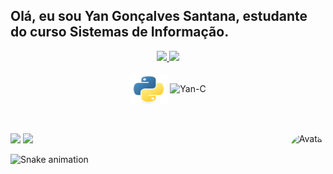 ## Olá, eu sou Yan Gonçalves Santana, estudante do curso Sistemas de Informação.
<div align="center">
  <a href="https://github.com/Yan-Santana">
    <img height="150em" src="https://github-readme-stats.vercel.app/api?username=Yan-Santana&count_private=true&include_all_commits=true&show_icons=true&theme=highcontrast&hide_border=true&show_owner=true"/>
   <img height="150em" src="https://github-readme-stats.vercel.app/api/top-langs/?username=Yan-Santana&theme=highcontrast&hide_border=true&&layout=compact"/>
  </a> 
</div>
<div align="center" style="display: inline_block"><br>
  <img align="center" alt="Yan-Python" height="50" width="60" src="https://raw.githubusercontent.com/devicons/devicon/master/icons/python/python-original.svg">
  <img align="center" alt="Yan-C" height="50" width="60" src="https://cdn.jsdelivr.net/gh/devicons/devicon/icons/c/c-original.svg">
</div>

##

<div style="display: inline_block"><br>
  <img align="right" alt="Avatar" height="180" style="border-radius:800px;" 
src="https://media.discordapp.net/attachments/975491344199991306/989672040103546970/giphy.gif">
</div>
<div>  
  <a href = "mailto:yansantana63@gmail.com"><img src="https://img.shields.io/badge/-Gmail-%23333?style=for-the-badge&logo=gmail&logoColor=white" target="_blank"></a>
  <a href="https://www.linkedin.com/in/yan-g-santana-8b91a5164" target="_blank"><img src="https://img.shields.io/badge/-LinkedIn-%230077B5?style=for-the-badge&logo=linkedin&logoColor=white" target="_blank"></a> 

![Snake animation](https://github.com/Yan-Santana/Yan-Santana/blob/output/github-contribution-grid-snake.svg)
</div>


